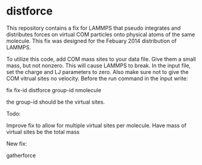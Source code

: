 distforce
=========

This repository contains a fix for LAMMPS that pseudo integrates and distributes forces on virtual COM particles onto physical atoms of the same molecule. 
This fix was designed for the Febuary 2014 distribution of LAMMPS. 

To utilize this code, add COM mass sites to your data file. Give them a small mass, but not nonzero. This will cause LAMMPS to break.
In the input file, set the charge and LJ parameters to zero. Also make sure not to give the COM vitrual sites no velocity.
Before the run command in the input write:

fix fix-id distforce group-id nmolecule

the group-id should be the virtual sites.

Todo:

Improve fix to allow for multiple virtual sites per molecule. 
Have mass of virtual sites be the total mass

New fix:

gatherforce
